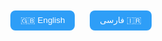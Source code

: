 <!DOCTYPE html>
<html lang="fa">
<head>
  <meta charset="UTF-8">
  <title>دو زبانه</title>
  <style>
    body {
      direction: rtl;
      font-family: sans-serif;
      text-align: center;
    }
    .lang-btn {
      margin: 10px;
      padding: 8px 16px;
      border: none;
      background-color: #2E9EF7;
      color: white;
      border-radius: 8px;
      cursor: pointer;
    }
    [data-lang] { display: none; }
    [data-lang="fa"] { direction: rtl; }
    [data-lang="en"] { direction: ltr; }
  </style>
</head>
<body>
  <div>
    <button class="lang-btn" onclick="setLang('fa')">🇮🇷 فارسی</button>
    <button class="lang-btn" onclick="setLang('en')">🇬🇧 English</button>
  </div>

  <!-- Persian Section -->
  <div data-lang="fa">
    <div align="center">
      <img src="https://readme-typing-svg.herokuapp.com?font=Vazir&size=35&pause=1000&color=2E9EF7&center=true&vCenter=true&width=500&lines=سلام!+من+امیر+هستم+👋;برنامه‌نویس+و+طراح;عاشق+یادگیری+و+خلاقیت" alt="Typing SVG" />
    </div>
    👨‍💻 علاقه مند به دنیای تکنولوژی، طراحی و کدنویسی.  
    در حال یادگیری و ساختن مسیر . . .
    <hr>
    <h2>🚀 درباره من</h2>
    🎨 علاقه‌مند به طراحی UI/UX و کار با Figma  
    💻 در حال یادگیری Python و JavaScript  
    🔐 امنیت سایبری و تست نفوذ  
    🌱 همیشه دنبال یاد گرفتن
    <hr>
    <h2>🛠️ مهارت‌ها و ابزارها</h2>
    <div align="center">
      <h3>🎨 طراحی رابط کاربری</h3>
      <img src="https://skillicons.dev/icons?i=figma" alt="Figma" width="50" height="50"/>
      <h3>💻 در حال یادگیری این زبان‌ها</h3>
      <img src="https://skillicons.dev/icons?i=python,js" alt="Python, JavaScript" width="110" height="50"/>
      <h3>🔐 سیستم‌عامل‌ها و مفاهیم امنیتی</h3>
      <img src="https://skillicons.dev/icons?i=linux" alt="Linux" width="50" height="50"/>
    </div>
    <hr>
    <h2>🤝 راه‌های ارتباطی</h2>
    <div align="center">
      <a href="https://t.me/Kalzareth"><img src="https://img.shields.io/badge/Telegram-2CA5E0?logo=telegram&logoColor=white"></a>
      <a href="mailto:kalzareth@proton.me"><img src="https://img.shields.io/badge/Email-8B89CC?logo=protonmail&logoColor=white"></a>
    </div>
    <hr>
    <div align="center">
      <img src="https://komarev.com/ghpvc/?username=Kalzareth&label=بازدید%20پروفایل&color=0e75b6&style=flat" alt="Profile Views" />
      <h3>💫 «با یادگیری، ساختن، و اشتراک‌گذاری رشد می‌کنم!»</h3>
    </div>
    <hr>
    <div align="center">
      <img src="https://raw.githubusercontent.com/platane/platane/output/github-contribution-grid-snake-dark.svg" width="100%" />
    </div>
  </div>

  <!-- English Section -->
  <div data-lang="en">
    <div align="center">
      <img src="https://readme-typing-svg.herokuapp.com?font=Vazir&size=35&pause=1000&color=2E9EF7&center=true&vCenter=true&width=500&lines=Hello!+I+am+Amir+👋;Programmer+and+Designer;Passionate+about+learning+and+creativity" alt="Typing SVG" />
    </div>
    👨‍💻 Passionate about technology, design, and coding.  
    Currently learning and building the path . . .
    <hr>
    <h2>🚀 About Me</h2>
    🎨 Interested in UI/UX design and working with Figma  
    💻 Learning Python and JavaScript  
    🔐 Cybersecurity and penetration testing  
    🌱 Always eager to learn
    <hr>
    <h2>🛠️ Skills & Tools</h2>
    <div align="center">
      <h3>🎨 UI Design</h3>
      <img src="https://skillicons.dev/icons?i=figma" alt="Figma" width="50" height="50"/>
      <h3>💻 Currently Learning</h3>
      <img src="https://skillicons.dev/icons?i=python,js" alt="Python, JavaScript" width="110" height="50"/>
      <h3>🔐 OS & Security Concepts</h3>
      <img src="https://skillicons.dev/icons?i=linux" alt="Linux" width="50" height="50"/>
    </div>
    <hr>
    <h2>🤝 Contact</h2>
    <div align="center">
      <a href="https://t.me/Kalzareth"><img src="https://img.shields.io/badge/Telegram-2CA5E0?logo=telegram&logoColor=white"></a>
      <a href="mailto:kalzareth@proton.me"><img src="https://img.shields.io/badge/Email-8B89CC?logo=protonmail&logoColor=white"></a>
    </div>
    <hr>
    <div align="center">
      <img src="https://komarev.com/ghpvc/?username=Kalzareth&label=Profile%20Views&color=0e75b6&style=flat" alt="Profile Views" />
      <h3>💫 “I grow by learning, building, and sharing!”</h3>
    </div>
    <hr>
    <div align="center">
      <img src="https://raw.githubusercontent.com/platane/platane/output/github-contribution-grid-snake-dark.svg" width="100%" />
    </div>
  </div>

  <script>
    function setLang(lang) {
      document.querySelectorAll('[data-lang]').forEach(el => {
        el.style.display = el.getAttribute('data-lang') === lang ? 'block' : 'none';
      });
    }
    // پیش‌فرض فارسی
    setLang('fa');
  </script>
</body>
</html>
